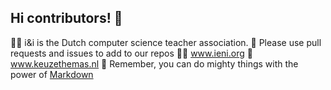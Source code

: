 ## Hi contributors! 👋

🙋‍♀️ i&i is the Dutch computer science teacher association.
🌈 Please use pull requests and issues to add to our repos
👩‍💻 www.ieni.org
🍿 www.keuzethemas.nl
🧙 Remember, you can do mighty things with the power of [Markdown](https://docs.github.com/github/writing-on-github/getting-started-with-writing-and-formatting-on-github/basic-writing-and-formatting-syntax)
